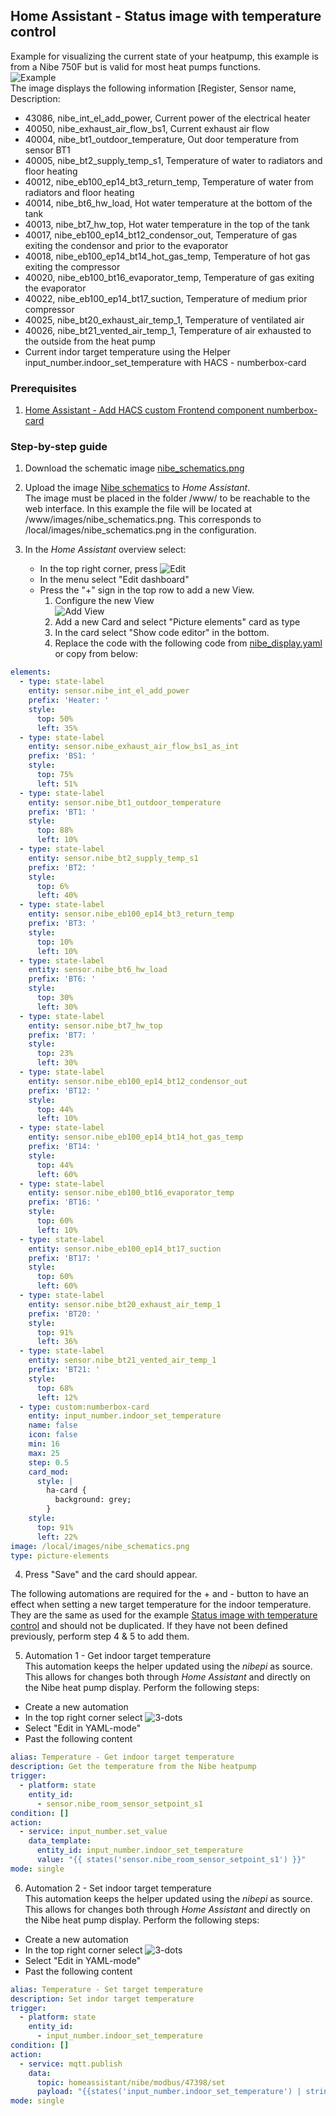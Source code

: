 ## Home Assistant - Status image with temperature control

Example for visualizing the current state of your heatpump, this example is from a Nibe 750F but is valid for most
heat pumps functions.  
![Example](Nibe_Heatpump_with_sensors.png)  
The image displays the following information [Register, Sensor name, Description:
- 43086, nibe_int_el_add_power, Current power of the electrical heater
- 40050, nibe_exhaust_air_flow_bs1, Current exhaust air flow
- 40004, nibe_bt1_outdoor_temperature, Out door temperature from sensor BT1
- 40005, nibe_bt2_supply_temp_s1, Temperature of water to radiators and floor heating
- 40012, nibe_eb100_ep14_bt3_return_temp, Temperature of water from radiators and floor heating
- 40014, nibe_bt6_hw_load, Hot water temperature at the bottom of the tank
- 40013, nibe_bt7_hw_top, Hot water temperature in the top of the tank
- 40017, nibe_eb100_ep14_bt12_condensor_out, Temperature of gas exiting the condensor and prior to the evaporator
- 40018, nibe_eb100_ep14_bt14_hot_gas_temp, Temperature of hot gas exiting the compressor
- 40020, nibe_eb100_bt16_evaporator_temp, Temperature of gas exiting the evaporator
- 40022, nibe_eb100_ep14_bt17_suction, Temperature of medium prior compressor 
- 40025, nibe_bt20_exhaust_air_temp_1, Temperature of ventilated air
- 40026, nibe_bt21_vented_air_temp_1, Temperature of air exhausted to the outside from the heat pump
- Current indor target temperature using the Helper input_number.indoor_set_temperature with HACS - numberbox-card

### Prerequisites
1. [Home Assistant - Add HACS custom Frontend component numberbox-card](../../HomeAssistant-HACS-Add_Components.md)

### Step-by-step guide
1. Download the schematic image [nibe_schematics.png](nibe_schematics.png)

2. Upload the image [Nibe schematics](nibe_schematics.png) to _Home Assistant_.  
   The image must be placed in the folder /www/ to be reachable to the web interface. In this example the file will be
   located at /www/images/nibe_schematics.png.  This corresponds to /local/images/nibe_schematics.png in the configuration.
  
3. In the _Home Assistant_ overview select:
   - In the top right corner, press ![Edit](Hassio_Edit-dashboard.png)
   - In the menu select "Edit dashboard"
   - Press the "+" sign in the top row to add a new View.  
     1. Configure the new View  
        ![Add View](Hassio_Schematics_View_configuration.png)        
     2. Add a new Card and select "Picture elements" card as type
     3. In the card select "Show code editor" in the bottom.
     4. Replace the code with the following code from [nibe_display.yaml](nibe_display.yaml) or copy from below:
```yaml
elements:
  - type: state-label
    entity: sensor.nibe_int_el_add_power
    prefix: 'Heater: '
    style:
      top: 50%
      left: 35%
  - type: state-label
    entity: sensor.nibe_exhaust_air_flow_bs1_as_int
    prefix: 'BS1: '
    style:
      top: 75%
      left: 51%
  - type: state-label
    entity: sensor.nibe_bt1_outdoor_temperature
    prefix: 'BT1: '
    style:
      top: 88%
      left: 10%
  - type: state-label
    entity: sensor.nibe_bt2_supply_temp_s1
    prefix: 'BT2: '
    style:
      top: 6%
      left: 40%
  - type: state-label
    entity: sensor.nibe_eb100_ep14_bt3_return_temp
    prefix: 'BT3: '
    style:
      top: 10%
      left: 10%
  - type: state-label
    entity: sensor.nibe_bt6_hw_load
    prefix: 'BT6: '
    style:
      top: 30%
      left: 30%
  - type: state-label
    entity: sensor.nibe_bt7_hw_top
    prefix: 'BT7: '
    style:
      top: 23%
      left: 30%
  - type: state-label
    entity: sensor.nibe_eb100_ep14_bt12_condensor_out
    prefix: 'BT12: '
    style:
      top: 44%
      left: 10%
  - type: state-label
    entity: sensor.nibe_eb100_ep14_bt14_hot_gas_temp
    prefix: 'BT14: '
    style:
      top: 44%
      left: 60%
  - type: state-label
    entity: sensor.nibe_eb100_bt16_evaporator_temp
    prefix: 'BT16: '
    style:
      top: 60%
      left: 10%
  - type: state-label
    entity: sensor.nibe_eb100_ep14_bt17_suction
    prefix: 'BT17: '
    style:
      top: 60%
      left: 60%
  - type: state-label
    entity: sensor.nibe_bt20_exhaust_air_temp_1
    prefix: 'BT20: '
    style:
      top: 91%
      left: 36%
  - type: state-label
    entity: sensor.nibe_bt21_vented_air_temp_1
    prefix: 'BT21: '
    style:
      top: 68%
      left: 12%
  - type: custom:numberbox-card
    entity: input_number.indoor_set_temperature
    name: false
    icon: false
    min: 16
    max: 25
    step: 0.5
    card_mod:
      style: |
        ha-card {
          background: grey;
        }
    style:
      top: 91%
      left: 22%
image: /local/images/nibe_schematics.png
type: picture-elements
```
4. Press "Save" and the card should appear.

The following automations are required for the + and - button to have an effect when setting a new target temperature
for the indoor temperature. They are the same as used for the example [Status image with temperature control](../status_image_with_temperature_control/status_image_with_temperature_control.md) and
should not be duplicated. If they have not been defined previously, perform step 4 & 5 to add them.

5. Automation 1 - Get indoor target temperature  
This automation keeps the helper updated using the _nibepi_ as source. This allows for changes both through
_Home Assistant_ and directly on the Nibe heat pump display. Perform the following steps:
 - Create a new automation
 - In the top right corner select ![3-dots](Hassio_Edit-dashboard.png)
 - Select "Edit in YAML-mode"
 - Past the following content
```yaml
alias: Temperature - Get indoor target temperature
description: Get the temperature from the Nibe heatpump
trigger:
  - platform: state
    entity_id:
      - sensor.nibe_room_sensor_setpoint_s1
condition: []
action:
  - service: input_number.set_value
    data_template:
      entity_id: input_number.indoor_set_temperature
      value: "{{ states('sensor.nibe_room_sensor_setpoint_s1') }}"
mode: single
```
6. Automation 2 - Set indoor target temperature  
This automation keeps the helper updated using the _nibepi_ as source. This allows for changes both through
_Home Assistant_ and directly on the Nibe heat pump display. Perform the following steps:
 - Create a new automation
 - In the top right corner select ![3-dots](Hassio_Edit-dashboard.png)
 - Select "Edit in YAML-mode"
 - Past the following content
```yaml
alias: Temperature - Set target temperature
description: Set indor target temperature
trigger:
  - platform: state
    entity_id:
      - input_number.indoor_set_temperature
condition: []
action:
  - service: mqtt.publish
    data:
      topic: homeassistant/nibe/modbus/47398/set
      payload: "{{states('input_number.indoor_set_temperature') | string}}"
mode: single
```
